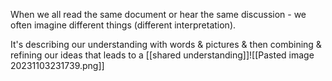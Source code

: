 When we all read the same document or hear the same discussion - we often imagine different things (different interpretation).

It's describing our understanding with words & pictures & then combining & refining our ideas that leads to a [[shared understanding]]![[Pasted image 20231103231739.png]]